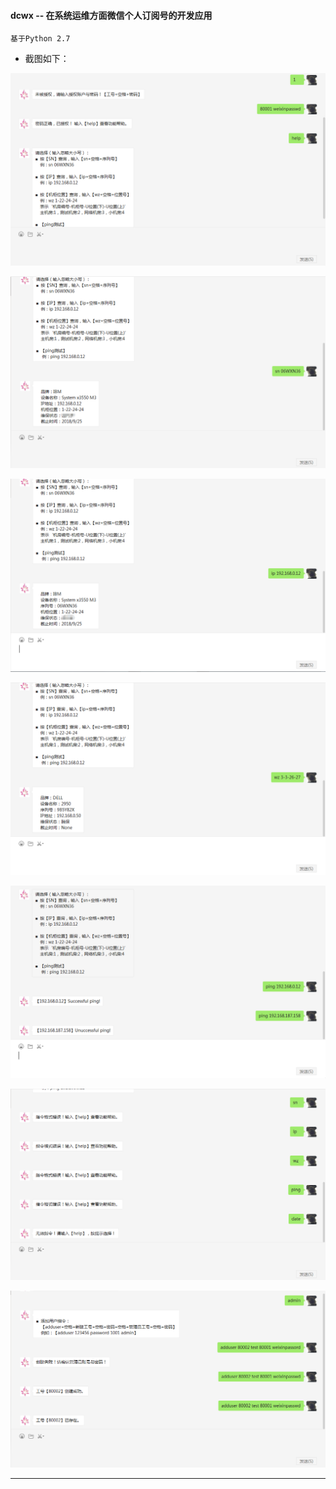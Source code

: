 #### **dcwx -- 在系统运维方面微信个人订阅号的开发应用**

``` 
基于Python 2.7
```

- 截图如下：


![image](https://github.com/dayerong/dcwx/blob/master/png-1.png?raw=true)

![image](https://github.com/dayerong/dcwx/blob/master/png-2.png?raw=true)

![image](https://github.com/dayerong/dcwx/blob/master/png-3.png?raw=true)

![image](https://github.com/dayerong/dcwx/blob/master/png-4.png?raw=true)

![image](https://github.com/dayerong/dcwx/blob/master/png-5.png?raw=true)

![image](https://github.com/dayerong/dcwx/blob/master/png-6.png?raw=true)

![image](https://github.com/dayerong/dcwx/blob/master/png-7.png?raw=true)

---